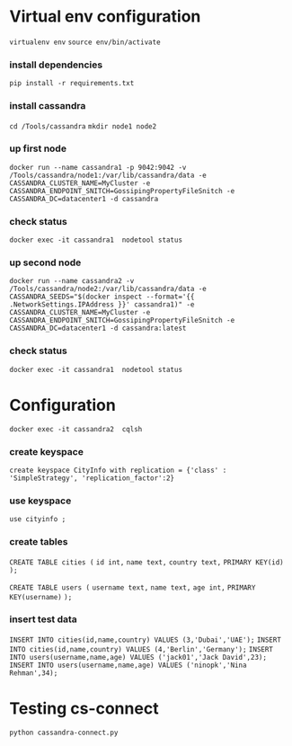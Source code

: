 # Virtual env configuration
`virtualenv env`
`source env/bin/activate`

### install dependencies
`pip install -r requirements.txt`

### install cassandra
`cd /Tools/cassandra`
`mkdir node1 node2`

### up first node
`docker run --name cassandra1 -p 9042:9042 -v /Tools/cassandra/node1:/var/lib/cassandra/data -e CASSANDRA_CLUSTER_NAME=MyCluster -e CASSANDRA_ENDPOINT_SNITCH=GossipingPropertyFileSnitch -e CASSANDRA_DC=datacenter1 -d cassandra`

### check status
`docker exec -it cassandra1  nodetool status`

### up second node 
`docker run --name cassandra2 -v /Tools/cassandra/node2:/var/lib/cassandra/data -e CASSANDRA_SEEDS="$(docker inspect --format='{{ .NetworkSettings.IPAddress }}' cassandra1)" -e CASSANDRA_CLUSTER_NAME=MyCluster -e CASSANDRA_ENDPOINT_SNITCH=GossipingPropertyFileSnitch -e CASSANDRA_DC=datacenter1 -d cassandra:latest`

### check status
`docker exec -it cassandra1  nodetool status`

# Configuration

`docker exec -it cassandra2  cqlsh`

### create keyspace
`create keyspace CityInfo with replication = {'class' : 'SimpleStrategy', 'replication_factor':2}`

### use keyspace
`use cityinfo ;`

### create tables
`CREATE TABLE cities (`
`id int,`
`name text,`
`country text,`
`PRIMARY KEY(id)`
`);`

`CREATE TABLE users (`
`username text,`
`name text,`
`age int,`
`PRIMARY KEY(username)`
`);`

### insert test data
`INSERT INTO cities(id,name,country) VALUES (3,'Dubai','UAE');`
`INSERT INTO cities(id,name,country) VALUES (4,'Berlin','Germany');`
`INSERT INTO users(username,name,age) VALUES ('jack01','Jack David',23);`
`INSERT INTO users(username,name,age) VALUES ('ninopk','Nina Rehman',34);`

# Testing cs-connect
`python cassandra-connect.py`
